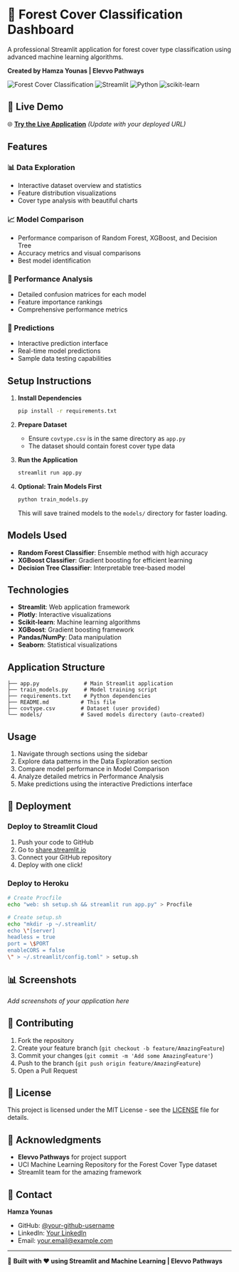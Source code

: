 # 🌲 Forest Cover Classification Dashboard

A professional Streamlit application for forest cover type classification using advanced machine learning algorithms.

**Created by Hamza Younas | Elevvo Pathways**

![Forest Cover Classification](https://img.shields.io/badge/ML-Forest%20Classification-green)
![Streamlit](https://img.shields.io/badge/Streamlit-FF4B4B?style=flat&logo=streamlit&logoColor=white)
![Python](https://img.shields.io/badge/Python-3776AB?style=flat&logo=python&logoColor=white)
![scikit-learn](https://img.shields.io/badge/scikit--learn-F7931E?style=flat&logo=scikit-learn&logoColor=white)

## 🚀 Live Demo

🌐 **[Try the Live Application](https://your-streamlit-app-url.streamlit.app)** *(Update with your deployed URL)*

## Features

### 📊 Data Exploration
- Interactive dataset overview and statistics
- Feature distribution visualizations
- Cover type analysis with beautiful charts

### 📈 Model Comparison  
- Performance comparison of Random Forest, XGBoost, and Decision Tree
- Accuracy metrics and visual comparisons
- Best model identification

### 🎯 Performance Analysis
- Detailed confusion matrices for each model
- Feature importance rankings
- Comprehensive performance metrics

### 🔮 Predictions
- Interactive prediction interface
- Real-time model predictions
- Sample data testing capabilities

## Setup Instructions

1. **Install Dependencies**
   ```bash
   pip install -r requirements.txt
   ```

2. **Prepare Dataset**
   - Ensure `covtype.csv` is in the same directory as `app.py`
   - The dataset should contain forest cover type data

3. **Run the Application**
   ```bash
   streamlit run app.py
   ```

4. **Optional: Train Models First**
   ```bash
   python train_models.py
   ```
   This will save trained models to the `models/` directory for faster loading.

## Models Used

- **Random Forest Classifier**: Ensemble method with high accuracy
- **XGBoost Classifier**: Gradient boosting for efficient learning  
- **Decision Tree Classifier**: Interpretable tree-based model

## Technologies

- **Streamlit**: Web application framework
- **Plotly**: Interactive visualizations
- **Scikit-learn**: Machine learning algorithms
- **XGBoost**: Gradient boosting framework
- **Pandas/NumPy**: Data manipulation
- **Seaborn**: Statistical visualizations

## Application Structure

```
├── app.py              # Main Streamlit application
├── train_models.py     # Model training script
├── requirements.txt    # Python dependencies
├── README.md          # This file
├── covtype.csv        # Dataset (user provided)
└── models/            # Saved models directory (auto-created)
```

## Usage

1. Navigate through sections using the sidebar
2. Explore data patterns in the Data Exploration section
3. Compare model performance in Model Comparison
4. Analyze detailed metrics in Performance Analysis
5. Make predictions using the interactive Predictions interface

## 🚀 Deployment

### Deploy to Streamlit Cloud
1. Push your code to GitHub
2. Go to [share.streamlit.io](https://share.streamlit.io)
3. Connect your GitHub repository
4. Deploy with one click!

### Deploy to Heroku
```bash
# Create Procfile
echo "web: sh setup.sh && streamlit run app.py" > Procfile

# Create setup.sh
echo "mkdir -p ~/.streamlit/
echo \"[server]
headless = true
port = \$PORT
enableCORS = false
\" > ~/.streamlit/config.toml" > setup.sh
```

## 📊 Screenshots

*Add screenshots of your application here*

## 🤝 Contributing

1. Fork the repository
2. Create your feature branch (`git checkout -b feature/AmazingFeature`)
3. Commit your changes (`git commit -m 'Add some AmazingFeature'`)
4. Push to the branch (`git push origin feature/AmazingFeature`)
5. Open a Pull Request

## 📝 License

This project is licensed under the MIT License - see the [LICENSE](LICENSE) file for details.

## 🙏 Acknowledgments

- **Elevvo Pathways** for project support
- UCI Machine Learning Repository for the Forest Cover Type dataset
- Streamlit team for the amazing framework

## 📧 Contact

**Hamza Younas**
- GitHub: [@your-github-username](https://github.com/your-github-username)
- LinkedIn: [Your LinkedIn](https://linkedin.com/in/your-profile)
- Email: your.email@example.com

---

🌲 **Built with ❤️ using Streamlit and Machine Learning | Elevvo Pathways**
